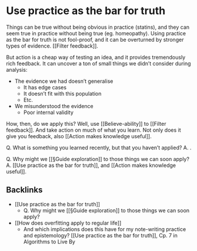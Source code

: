# Use practice as the bar for truth
Things can be true without being obvious in practice (statins), and they can seem true in practice without being true (eg. homeopathy). Using practice as the bar for truth is not fool-proof, and it can be overturned by stronger types of evidence. [[Filter feedback]].

But action is a cheap way of testing an idea, and it provides tremendously rich feedback. It can uncover a ton of small things we didn’t consider during analysis:
* The evidence we had doesn’t generalise
	* It has edge cases
	* It doesn’t fit with this population
	* Etc.
* We misunderstood the evidence
	* Poor internal validity

How, then, do we apply this? Well, use [[Believe-ability]] to [[Filter feedback]]. And take action on much of what you learn. Not only does it give you feedback, also [[Action makes knowledge useful]]. 

Q. What is something you learned recently, but that you haven’t applied?
A. .

Q. Why might we [[§Guide exploration]] to those things we can soon apply?
A. [[Use practice as the bar for truth]], and [[Action makes knowledge useful]].

## Backlinks
* [[Use practice as the bar for truth]]
	* Q. Why might we [[§Guide exploration]] to those things we can soon apply?
* [[How does overfitting apply to regular life]]
	* And which implications does this have for my note-writing practice and epistemology? [[Use practice as the bar for truth]], Cp. 7 in Algorithms to Live By

<!-- #p4 -->

<!-- {BearID:1B84C6CA-D48B-411E-822E-56E60BBFF28E-361-0000005AC6EE3359} -->
